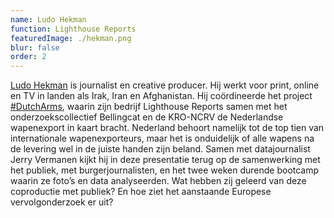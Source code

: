 ```yaml
---
name: Ludo Hekman
function: Lighthouse Reports
featuredImage: ./hekman.png
blur: false
order: 2
---
```

[Ludo Hekman](https://twitter.com/LudoHekman) is journalist en creative producer. Hij werkt voor print, online en TV in landen als Irak, Iran en Afghanistan. Hij coördineerde het project [#DutchArms](https://dutcharms.nl/weapon), waarin zijn bedrijf Lighthouse Reports samen met  het onderzoekscollectief Bellingcat en de KRO-NCRV de Nederlandse wapenexport in kaart bracht. Nederland behoort namelijk tot de top tien van internationale wapenexporteurs, maar het is onduidelijk of alle wapens na de levering wel in de juiste handen zijn beland. Samen met datajournalist Jerry Vermanen kijkt hij in deze presentatie terug op de samenwerking met het publiek, met burgerjournalisten, en het twee weken durende bootcamp waarin ze foto’s en data analyseerden. Wat hebben zij geleerd van deze coproductie met publiek? En hoe ziet het aanstaande Europese vervolgonderzoek er uit?